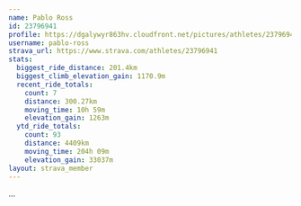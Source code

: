 ```yaml
---
name: Pablo Ross
id: 23796941
profile: https://dgalywyr863hv.cloudfront.net/pictures/athletes/23796941/14615399/1/large.jpg
username: pablo-ross
strava_url: https://www.strava.com/athletes/23796941
stats:
  biggest_ride_distance: 201.4km
  biggest_climb_elevation_gain: 1170.9m
  recent_ride_totals:
    count: 7
    distance: 300.27km
    moving_time: 10h 59m
    elevation_gain: 1263m
  ytd_ride_totals:
    count: 93
    distance: 4409km
    moving_time: 204h 09m
    elevation_gain: 33037m
layout: strava_member
--- 
```

...
